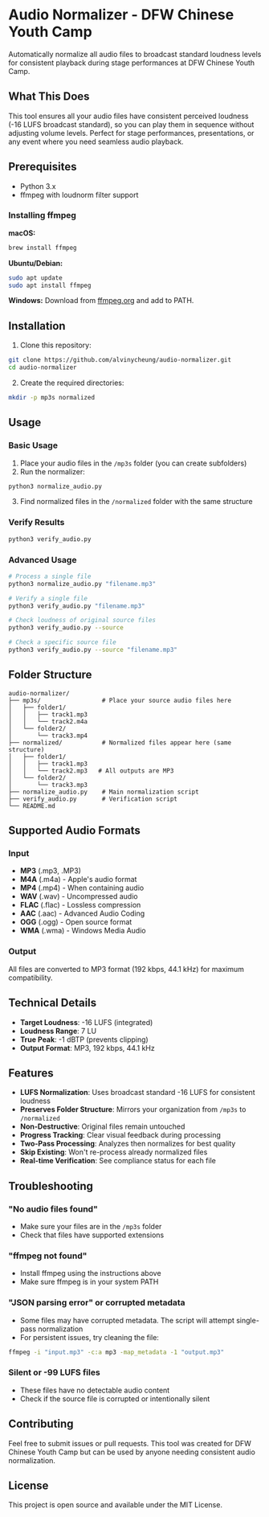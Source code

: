 # Audio Normalizer - DFW Chinese Youth Camp

Automatically normalize all audio files to broadcast standard loudness levels for consistent playback during stage performances at DFW Chinese Youth Camp.

## What This Does

This tool ensures all your audio files have consistent perceived loudness (-16 LUFS broadcast standard), so you can play them in sequence without adjusting volume levels. Perfect for stage performances, presentations, or any event where you need seamless audio playback.

## Prerequisites

- Python 3.x
- ffmpeg with loudnorm filter support

### Installing ffmpeg

**macOS:**
```bash
brew install ffmpeg
```

**Ubuntu/Debian:**
```bash
sudo apt update
sudo apt install ffmpeg
```

**Windows:**
Download from [ffmpeg.org](https://ffmpeg.org/download.html) and add to PATH.

## Installation

1. Clone this repository:
```bash
git clone https://github.com/alvinycheung/audio-normalizer.git
cd audio-normalizer
```

2. Create the required directories:
```bash
mkdir -p mp3s normalized
```

## Usage

### Basic Usage

1. Place your audio files in the `/mp3s` folder (you can create subfolders)
2. Run the normalizer:
```bash
python3 normalize_audio.py
```
3. Find normalized files in the `/normalized` folder with the same structure

### Verify Results
```bash
python3 verify_audio.py
```

### Advanced Usage

```bash
# Process a single file
python3 normalize_audio.py "filename.mp3"

# Verify a single file
python3 verify_audio.py "filename.mp3"

# Check loudness of original source files
python3 verify_audio.py --source

# Check a specific source file
python3 verify_audio.py --source "filename.mp3"
```

## Folder Structure

```
audio-normalizer/
├── mp3s/                 # Place your source audio files here
│   ├── folder1/
│   │   ├── track1.mp3
│   │   └── track2.m4a
│   └── folder2/
│       └── track3.mp4
├── normalized/           # Normalized files appear here (same structure)
│   ├── folder1/
│   │   ├── track1.mp3
│   │   └── track2.mp3   # All outputs are MP3
│   └── folder2/
│       └── track3.mp3
├── normalize_audio.py    # Main normalization script
├── verify_audio.py       # Verification script
└── README.md
```

## Supported Audio Formats

### Input
- **MP3** (.mp3, .MP3)
- **M4A** (.m4a) - Apple's audio format
- **MP4** (.mp4) - When containing audio
- **WAV** (.wav) - Uncompressed audio
- **FLAC** (.flac) - Lossless compression
- **AAC** (.aac) - Advanced Audio Coding
- **OGG** (.ogg) - Open source format
- **WMA** (.wma) - Windows Media Audio

### Output
All files are converted to MP3 format (192 kbps, 44.1 kHz) for maximum compatibility.

## Technical Details

- **Target Loudness**: -16 LUFS (integrated)
- **Loudness Range**: 7 LU
- **True Peak**: -1 dBTP (prevents clipping)
- **Output Format**: MP3, 192 kbps, 44.1 kHz

## Features

- **LUFS Normalization**: Uses broadcast standard -16 LUFS for consistent loudness
- **Preserves Folder Structure**: Mirrors your organization from `/mp3s` to `/normalized`
- **Non-Destructive**: Original files remain untouched
- **Progress Tracking**: Clear visual feedback during processing
- **Two-Pass Processing**: Analyzes then normalizes for best quality
- **Skip Existing**: Won't re-process already normalized files
- **Real-time Verification**: See compliance status for each file

## Troubleshooting

### "No audio files found"
- Make sure your files are in the `/mp3s` folder
- Check that files have supported extensions

### "ffmpeg not found"
- Install ffmpeg using the instructions above
- Make sure ffmpeg is in your system PATH

### "JSON parsing error" or corrupted metadata
- Some files may have corrupted metadata. The script will attempt single-pass normalization
- For persistent issues, try cleaning the file:
```bash
ffmpeg -i "input.mp3" -c:a mp3 -map_metadata -1 "output.mp3"
```

### Silent or -99 LUFS files
- These files have no detectable audio content
- Check if the source file is corrupted or intentionally silent

## Contributing

Feel free to submit issues or pull requests. This tool was created for DFW Chinese Youth Camp but can be used by anyone needing consistent audio normalization.

## License

This project is open source and available under the MIT License.